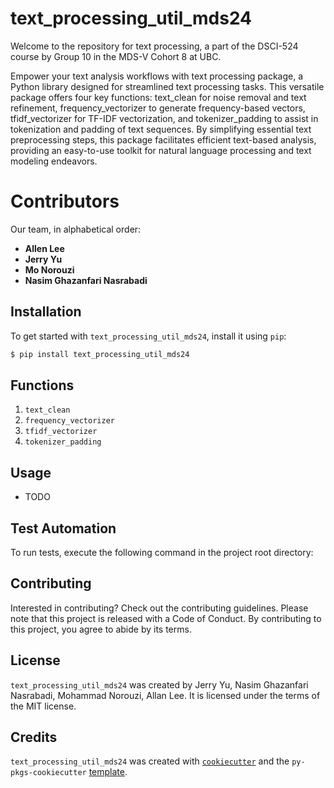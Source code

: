 # text_processing_util_mds24
Welcome to the repository for text processing, a part of the DSCI-524 course by Group 10 in the MDS-V Cohort 8 at UBC.

Empower your text analysis workflows with text processing package, a Python library designed for streamlined text processing tasks. This versatile package offers four key functions: text_clean for noise removal and text refinement, frequency_vectorizer to generate frequency-based vectors, tfidf_vectorizer for TF-IDF vectorization, and tokenizer_padding to assist in tokenization and padding of text sequences. By simplifying essential text preprocessing steps, this package facilitates efficient text-based analysis, providing an easy-to-use toolkit for natural language processing and text modeling endeavors.

# Contributors
Our team, in alphabetical order:

- **Allen Lee**
- **Jerry Yu**
- **Mo Norouzi**
- **Nasim Ghazanfari Nasrabadi**


## Installation

To get started with `text_processing_util_mds24`, install it using `pip`:

```bash
$ pip install text_processing_util_mds24
```
## Functions
1. `text_clean`
2. `frequency_vectorizer`
3. `tfidf_vectorizer`
4. `tokenizer_padding`
 
## Usage

- TODO

## Test Automation

To run tests, execute the following command in the project root directory:


## Contributing

Interested in contributing? Check out the contributing guidelines. Please note that this project is released with a Code of Conduct. By contributing to this project, you agree to abide by its terms.

## License

`text_processing_util_mds24` was created by Jerry Yu, Nasim Ghazanfari Nasrabadi, Mohammad Norouzi, Allan Lee. It is licensed under the terms of the MIT license.

## Credits

`text_processing_util_mds24` was created with [`cookiecutter`](https://cookiecutter.readthedocs.io/en/latest/) and the `py-pkgs-cookiecutter` [template](https://github.com/py-pkgs/py-pkgs-cookiecutter).
